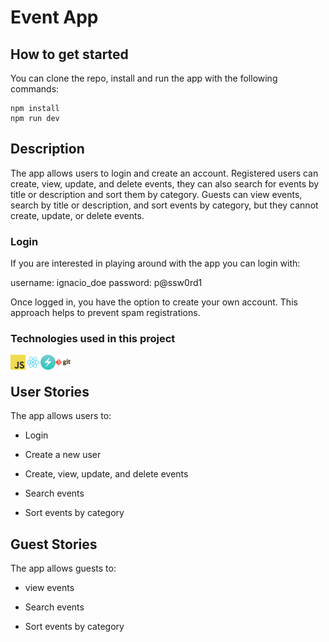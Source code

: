 # Event App

## How to get started

You can clone the repo, install and run the app with the following commands:

```plaintext
npm install
npm run dev
```

## Description

The app allows users to login and create an account. Registered users can create, view, update, and delete events, they can also search for events by title or description and sort them by category.
Guests can view events, search by title or description, and sort events by category, but they cannot create, update, or delete events.

### Login

If you are interested in playing around with the app you can login with:

username: ignacio_doe
password: p@ssw0rd1

Once logged in, you have the option to create your own account. This approach helps to prevent spam registrations.

### Technologies used in this project

<img align="left" alt="JavaScript" width="24px" src="https://raw.githubusercontent.com/github/explore/80688e429a7d4ef2fca1e82350fe8e3517d3494d/topics/javascript/javascript.png" />
<img align="left" alt="React" width="24px" src="https://raw.githubusercontent.com/github/explore/80688e429a7d4ef2fca1e82350fe8e3517d3494d/topics/react/react.png" />
<img align="left" alt="ChakraUI" width="24px" src="https://raw.githubusercontent.com/chakra-ui/chakra-ui/main/media/logomark-colored.svg" />
<img align="left" alt="Git" width="24px" src="https://raw.githubusercontent.com/github/explore/main/topics/git/git.png" />
<br/>

## User Stories

The app allows users to:

- Login

- Create a new user

- Create, view, update, and delete events

- Search events

- Sort events by category

## Guest Stories

The app allows guests to:

- view events

- Search events

- Sort events by category
